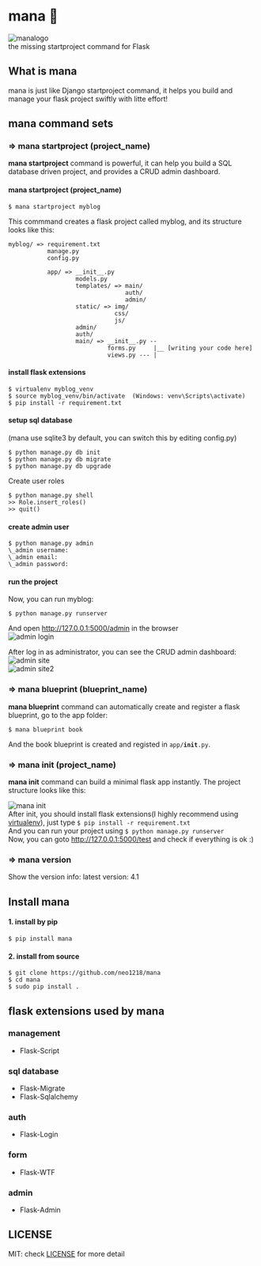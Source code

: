mana 🔮
==
![manalogo](http://7xj431.com1.z0.glb.clouddn.com/manalogo)<br/>
the missing startproject command for Flask <br/>

## What is mana
mana is just like Django startproject command, it helps you  build and manage your flask project swiftly with litte effort!

## mana command sets
### => mana startproject (project_name)
**mana startproject** command is powerful, it can help you build a SQL database driven project, and provides a CRUD admin dashboard.
#### mana startproject (project_name)

    $ mana startproject myblog

This commmand creates a flask project called myblog, and its structure looks like this:

    myblog/ => requirement.txt
               manage.py
               config.py

               app/ => __init__.py
                       models.py
                       templates/ => main/
                                     auth/
                                     admin/
                       static/ => img/
                                  css/
                                  js/
                       admin/
                       auth/
                       main/ => __init__.py --
                                forms.py     |__ [writing your code here]
                                views.py --- |

#### install flask extensions

    $ virtualenv myblog_venv
    $ source myblog_venv/bin/activate  (Windows: venv\Scripts\activate)
    $ pip install -r requirement.txt

#### setup sql database
(mana use sqlite3 by default, you can switch this by editing config.py)

    $ python manage.py db init
    $ python manage.py db migrate
    $ python manage.py db upgrade

Create user roles

    $ python manage.py shell
    >> Role.insert_roles()
    >> quit()

#### create admin user

    $ python manage.py admin
    \_admin username:
    \_admin email:
    \_admin password:

#### run the project
Now, you can run myblog:

    $ python manage.py runserver

And open http://127.0.0.1:5000/admin in the browser<br/>
![admin login](http://7xj431.com1.z0.glb.clouddn.com/manalogin2)<br/>

After log in as administrator, you can see the CRUD admin dashboard: <br/>
![admin site](http://7xj431.com1.z0.glb.clouddn.com/manaadmin22) <br/>
![admin site2](http://7xj431.com1.z0.glb.clouddn.com/manaadmin222)<br/>

### => mana blueprint (blueprint_name)
<strong>mana blueprint</strong> command can automatically create and
register a flask blueprint, go to the app folder:

    $ mana blueprint book

And the book blueprint is created and registed in <code>app/__init__.py</code>.

### => mana init (project_name)
<strong>mana init</strong> command can build a minimal flask app instantly. The project structure looks like this:

![mana init](http://7xj431.com1.z0.glb.clouddn.com/manainit) <br/>
After init, you should install flask extensions(I highly recommend using [virtualenv](http://flask.pocoo.org/docs/0.10/installation/#virtualenv)), just type <code>$ pip install -r requirement.txt</code> <br/>
And you can run your project using <code>$ python manage.py runserver</code> <br/>
Now, you can goto http://127.0.0.1:5000/test and check if everything is ok :)

### => mana version
Show the version info: latest version: 4.1


## Install mana
#### 1. install by pip

    $ pip install mana

#### 2. install from source

    $ git clone https://github.com/neo1218/mana
    $ cd mana
    $ sudo pip install .

## flask extensions used by mana
### management

+ Flask-Script

### sql database

+ Flask-Migrate
+ Flask-Sqlalchemy

### auth

+ Flask-Login

### form

+ Flask-WTF

### admin

+ Flask-Admin

## LICENSE
MIT: check [LICENSE](https://github.com/neo1218/mana/blob/master/LICENSE) for more detail
